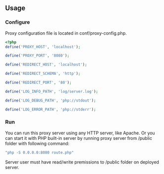 ## Usage
### Configure
Proxy configuration file is located in conf/proxy-config.php.
```php
<?php
define('PROXY_HOST', 'localhost');

define('PROXY_PORT', '8080');

define('REDIRECT_HOST', 'localhost');

define('REDIRECT_SCHEMA', 'http');

define('REDIRECT_PORT', '80');

define('LOG_INFO_PATH', 'log/server.log');

define('LOG_DEBUG_PATH', 'php://stdout');

define('LOG_ERROR_PATH', 'php://stderr');
```

### Run
You can run this proxy server using any HTTP server, like Apache. 
Or you can start it with PHP built-in server by running proxy server from /public folder with following command: 

```sh
"php -S 0.0.0.0:8080 route.php"
```

Server user must have read/write premissions to /public folder on deployed server.
